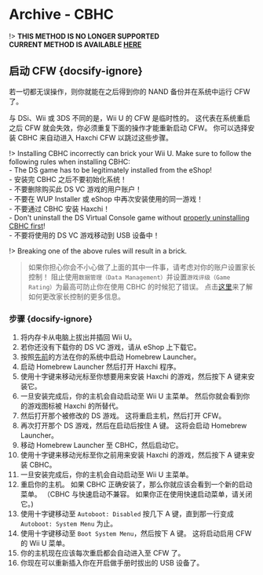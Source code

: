 # Archive - CBHC

!> **THIS METHOD IS NO LONGER SUPPORTED**  
**CURRENT METHOD IS AVAILABLE [HERE](../../introduction)**

## 启动 CFW {docsify-ignore}

若一切都无误操作，则你就能在之后得到你的 NAND 备份并在系统中运行 CFW 了。

与 DSi、Wii 或 3DS 不同的是，Wii U 的 CFW 是临时性的。 这代表在系统重启之后 CFW 就会失效，你必须重复下面的操作才能重新启动 CFW。 你可以选择安装 CBHC 来自动进入 Haxchi CFW 以跳过这些步骤。

!> Installing CBHC incorrectly can brick your Wii U. Make sure to follow the following rules when installing CBHC: <br>- The DS game has to be legitimately installed from the eShop! <br>- 安装完 CBHC 之后不要初始化系统！ <br>- 不要删除购买此 DS VC 游戏的用户账户！ <br>- 不要在 WUP Installer 或 eShop 中再次安装使用的同一游戏！ <br>- 不要通过 CBHC 安装 Haxchi！ <br>- Don't uninstall the DS Virtual Console game without [properly uninstalling CBHC first](../uninstall-cbhc)! <br>- 不要将使用的 DS VC 游戏移动到 USB 设备中！

!> Breaking one of the above rules will result in a brick.

> 如果你担心你会不小心做了上面的其中一件事，请考虑对你的账户设置家长控制！ 阻止使用`数据管理（Data Management）`并设置`游戏评级（Game Rating）`为最高可防止你在使用 CBHC 的时候犯了错误。 点击[这里](https://en-americas-support.nintendo.com/app/answers/detail/a_id/1081/~/how-to-change-parental-controls)来了解如何更改家长控制的更多信息。

### 步骤 {docsify-ignore}

1. 将内存卡从电脑上拔出并插回 Wii U。
1. 若你还没有下载你的 DS VC 游戏，请从 eShop 上下载它。
1. 按照[先前](browser-exploit)的方法在你的系统中启动 Homebrew Launcher。
1. 启动 Homebrew Launcher 然后打开 Haxchi 程序。
1. 使用十字键来移动光标至你想要用来安装 Haxchi 的游戏，然后按下 A 键来安装它。
1. 一旦安装完成后，你的主机会自动启动至 Wii U 主菜单。 然后你就会看到你的游戏图标被 Haxchi 的所替代。
1. 然后打开那个被修改的 DS 游戏。 这将重启主机，然后打开 CFW。
1. 再次打开那个 DS 游戏，然后在启动后按住 A 键。 这将会启动 Homebrew Launcher。
1. 移动 Homebrew Launcher 至 CBHC，然后启动它。
1. 使用十字键来移动光标至你之前用来安装 Haxchi 的游戏，然后按下 A 键来安装 CBHC。
1. 一旦安装完成后，你的主机会自动启动至 Wii U 主菜单。
1. 重启你的主机。 如果 CBHC 正确安装了，那么你就应该会看到一个新的启动菜单。 （CBHC 与快速启动不兼容。 如果你正在使用快速启动菜单，请关闭它。)
1. 使用十字键移动至 `Autoboot: Disabled` 按几下 A 键，直到那一行变成 `Autoboot: System Menu` 为止。
1. 使用十字键移动至 `Boot System Menu`，然后按下 A 键。 这将启动启用 CFW 的 Wii U 菜单。
1. 你的主机现在应该每次重启都会自动进入至 CFW 了。
1. 你现在可以重新插入你在开启做手册时拔出的 USB 设备了。